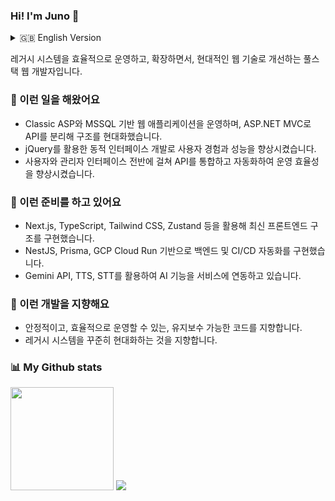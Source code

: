 ### Hi! I'm Juno 👋

<details>
<summary>🇬🇧 English Version</summary>
<br>
  
I'm a full-stack web developer improving **legacy systems** with modern web technologies to enhance efficiency and scalability.

### 💼 Experience & Contributions  
- Operated and modernized a **Classic ASP and MSSQL** web application by separating APIs into **ASP.NET MVC**, improving its structure and maintainability.  
- Enhanced user experience and performance by developing dynamic interfaces with **jQuery**.  
- Increased operational efficiency by integrating and automating APIs across user and admin interfaces.

### 🚀 Current Focus & Projects  
- Implemented modern frontend architectures using **Next.js (App Router)**, **TypeScript**, **Tailwind CSS**, and **Zustand**.  
- Built scalable backend and CI/CD pipelines with **NestJS**, **Prisma**, and **GCP Cloud Run**.  
- Integrated **AI-powered features** into services using **Gemini API**, **TTS**, and **STT**.  

### 🌱 Development Philosophy  
- Writing **maintainable, efficient code** that balances stability and modern practices.  
- Continuously pursuing the **gradual modernization of legacy systems** through practical refactoring and integration.

---

</details>

레거시 시스템을 효율적으로 운영하고, 확장하면서, 현대적인 웹 기술로 개선하는 풀스택 웹 개발자입니다.

### 💼 이런 일을 해왔어요 
- Classic ASP와 MSSQL 기반 웹 애플리케이션을 운영하며, ASP.NET MVC로 API를 분리해 구조를 현대화했습니다.
- jQuery를 활용한 동적 인터페이스 개발로 사용자 경험과 성능을 향상시켰습니다. 
- 사용자와 관리자 인터페이스 전반에 걸쳐 API를 통합하고 자동화하여 운영 효율성을 향상시켰습니다.

### 🚀 이런 준비를 하고 있어요
- Next.js, TypeScript, Tailwind CSS, Zustand 등을 활용해 최신 프론트엔드 구조를 구현했습니다.  
- NestJS, Prisma, GCP Cloud Run 기반으로 백엔드 및 CI/CD 자동화를 구현했습니다.  
- Gemini API, TTS, STT를 활용하여 AI 기능을 서비스에 연동하고 있습니다.  

### 🌱 이런 개발을 지향해요 
- 안정적이고, 효율적으로 운영할 수 있는, 유지보수 가능한 코드를 지향합니다.  
- 레거시 시스템을 꾸준히 현대화하는 것을 지향합니다.

### 📊 My Github stats
<div>
  <img height="165" src="https://github-readme-stats.vercel.app/api?username=junotb&count_private=true&include_all_commits=true" />
  <img src="https://github-readme-stats.vercel.app/api/top-langs/?username=junotb&layout=compact" />
</div>
